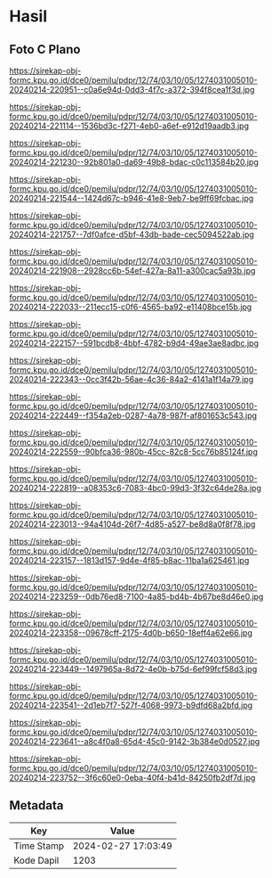 # Hasil

## Foto C Plano

https://sirekap-obj-formc.kpu.go.id/dce0/pemilu/pdpr/12/74/03/10/05/1274031005010-20240214-220951--c0a6e94d-0dd3-4f7c-a372-394f8cea1f3d.jpg

https://sirekap-obj-formc.kpu.go.id/dce0/pemilu/pdpr/12/74/03/10/05/1274031005010-20240214-221114--1536bd3c-f271-4eb0-a6ef-e912d19aadb3.jpg

https://sirekap-obj-formc.kpu.go.id/dce0/pemilu/pdpr/12/74/03/10/05/1274031005010-20240214-221230--92b801a0-da69-49b8-bdac-c0c113584b20.jpg

https://sirekap-obj-formc.kpu.go.id/dce0/pemilu/pdpr/12/74/03/10/05/1274031005010-20240214-221544--1424d67c-b946-41e8-9eb7-be9ff69fcbac.jpg

https://sirekap-obj-formc.kpu.go.id/dce0/pemilu/pdpr/12/74/03/10/05/1274031005010-20240214-221757--7df0afce-d5bf-43db-bade-cec5094522ab.jpg

https://sirekap-obj-formc.kpu.go.id/dce0/pemilu/pdpr/12/74/03/10/05/1274031005010-20240214-221908--2928cc6b-54ef-427a-8a11-a300cac5a93b.jpg

https://sirekap-obj-formc.kpu.go.id/dce0/pemilu/pdpr/12/74/03/10/05/1274031005010-20240214-222033--211ecc15-c0f6-4565-ba92-e11408bce15b.jpg

https://sirekap-obj-formc.kpu.go.id/dce0/pemilu/pdpr/12/74/03/10/05/1274031005010-20240214-222157--591bcdb8-4bbf-4782-b9d4-49ae3ae8adbc.jpg

https://sirekap-obj-formc.kpu.go.id/dce0/pemilu/pdpr/12/74/03/10/05/1274031005010-20240214-222343--0cc3f42b-56ae-4c36-84a2-4141a1f14a79.jpg

https://sirekap-obj-formc.kpu.go.id/dce0/pemilu/pdpr/12/74/03/10/05/1274031005010-20240214-222449--f354a2eb-0287-4a78-987f-af801653c543.jpg

https://sirekap-obj-formc.kpu.go.id/dce0/pemilu/pdpr/12/74/03/10/05/1274031005010-20240214-222559--90bfca36-980b-45cc-82c8-5cc76b85124f.jpg

https://sirekap-obj-formc.kpu.go.id/dce0/pemilu/pdpr/12/74/03/10/05/1274031005010-20240214-222819--a08353c6-7083-4bc0-99d3-3f32c64de28a.jpg

https://sirekap-obj-formc.kpu.go.id/dce0/pemilu/pdpr/12/74/03/10/05/1274031005010-20240214-223013--94a4104d-26f7-4d85-a527-be8d8a0f8f78.jpg

https://sirekap-obj-formc.kpu.go.id/dce0/pemilu/pdpr/12/74/03/10/05/1274031005010-20240214-223157--1813d157-9d4e-4f85-b8ac-11ba1a625461.jpg

https://sirekap-obj-formc.kpu.go.id/dce0/pemilu/pdpr/12/74/03/10/05/1274031005010-20240214-223259--0db76ed8-7100-4a85-bd4b-4b67be8d46e0.jpg

https://sirekap-obj-formc.kpu.go.id/dce0/pemilu/pdpr/12/74/03/10/05/1274031005010-20240214-223358--09678cff-2175-4d0b-b650-18eff4a62e66.jpg

https://sirekap-obj-formc.kpu.go.id/dce0/pemilu/pdpr/12/74/03/10/05/1274031005010-20240214-223449--1497965a-8d72-4e0b-b75d-6ef99fcf58d3.jpg

https://sirekap-obj-formc.kpu.go.id/dce0/pemilu/pdpr/12/74/03/10/05/1274031005010-20240214-223541--2d1eb7f7-527f-4068-9973-b9dfd68a2bfd.jpg

https://sirekap-obj-formc.kpu.go.id/dce0/pemilu/pdpr/12/74/03/10/05/1274031005010-20240214-223641--a8c4f0a8-65d4-45c0-9142-3b384e0d0527.jpg

https://sirekap-obj-formc.kpu.go.id/dce0/pemilu/pdpr/12/74/03/10/05/1274031005010-20240214-223752--3f6c60e0-0eba-40f4-b41d-84250fb2df7d.jpg


## Metadata

| Key        | Value               |
| ---------- | ------------------- |
| Time Stamp | 2024-02-27 17:03:49 |
| Kode Dapil | 1203                |



